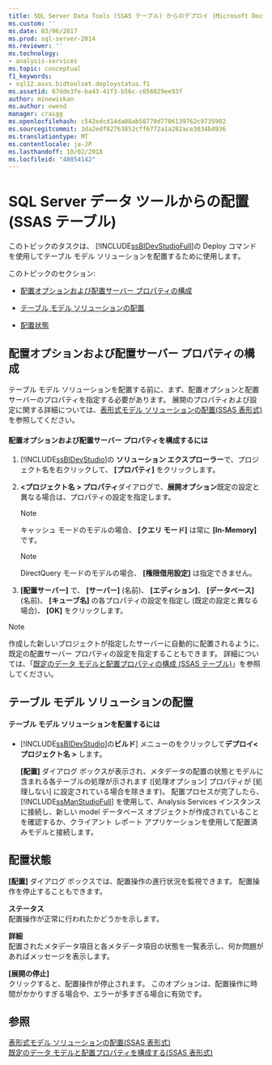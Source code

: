 ```yaml
---
title: SQL Server Data Tools (SSAS テーブル) からのデプロイ |Microsoft Docs
ms.custom: ''
ms.date: 03/06/2017
ms.prod: sql-server-2014
ms.reviewer: ''
ms.technology:
- analysis-services
ms.topic: conceptual
f1_keywords:
- sql12.asvs.bidtoolset.deploystatus.f1
ms.assetid: 67dde3fe-ba43-41f3-b56c-c656029ee93f
author: minewiskan
ms.author: owend
manager: craigg
ms.openlocfilehash: c542edcd14da08ab58770d7706139762c9735902
ms.sourcegitcommit: 3da2edf82763852cff6772a1a282ace3034b4936
ms.translationtype: MT
ms.contentlocale: ja-JP
ms.lasthandoff: 10/02/2018
ms.locfileid: "48054142"
---
```

# <a name="deploy-from-sql-server-data-tools-ssas-tabular"></a>SQL Server データ ツールからの配置 (SSAS テーブル)
  このトピックのタスクは、 [!INCLUDE[ssBIDevStudioFull](../../includes/ssbidevstudiofull-md.md)]の Deploy コマンドを使用してテーブル モデル ソリューションを配置するために使用します。  
  
 このトピックのセクション:  
  
-   [配置オプションおよび配置サーバー プロパティの構成](#bkmk_deploy)  
  
-   [テーブル モデル ソリューションの配置](#bkmk_deploy_proc)  
  
-   [配置状態](#bkmk_deploy_status)  
  
##  <a name="bkmk_deploy"></a> 配置オプションおよび配置サーバー プロパティの構成  
 テーブル モデル ソリューションを配置する前に、まず、配置オプションと配置サーバーのプロパティを指定する必要があります。 展開のプロパティおよび設定に関する詳細については、[表形式モデル ソリューションの配置&#40;SSAS 表形式&#41;](tabular-model-solution-deployment-ssas-tabular.md)を参照してください。  
  
#### <a name="to-configure-deployment-options-and-deployment-server-properties"></a>配置オプションおよび配置サーバー プロパティを構成するには  
  
1.  [!INCLUDE[ssBIDevStudio](../../includes/ssbidevstudio-md.md)]の **ソリューション エクスプローラー**で、プロジェクト名を右クリックして、 **[プロパティ]** をクリックします。  
  
2.  **\<プロジェクト名 > プロパティ**ダイアログで、**展開オプション**既定の設定と異なる場合は、プロパティの設定を指定します。  
  
    > [!NOTE]  
    >  キャッシュ モードのモデルの場合、 **[クエリ モード]** は常に **[In-Memory]** です。  
  
    > [!NOTE]  
    >  DirectQuery モードのモデルの場合、 **[権限借用設定]** は指定できません。  
  
3.  **[配置サーバー]** で、 **[サーバー]** (名前)、 **[エディション]**、 **[データベース]** (名前)、 **[キューブ名]** の各プロパティの設定を指定し (既定の設定と異なる場合)、 **[OK]** をクリックします。  
  
> [!NOTE]  
>  作成した新しいプロジェクトが指定したサーバーに自動的に配置されるように、既定の配置サーバー プロパティの設定を指定することもできます。 詳細については、「[既定のデータ モデルと配置プロパティの構成 &#40;SSAS テーブル&#41;](properties-ssas-tabular.md)」を参照してください。  
  
##  <a name="bkmk_deploy_proc"></a> テーブル モデル ソリューションの配置  
  
#### <a name="to-deploy-a-tabular-model-solution"></a>テーブル モデル ソリューションを配置するには  
  
-   [!INCLUDE[ssBIDevStudio](../../includes/ssbidevstudio-md.md)]の**ビルド**] メニューのをクリックして**デプロイ\<プロジェクト名 >** します。  
  
     **[配置]** ダイアログ ボックスが表示され、メタデータの配置の状態とモデルに含まれる各テーブルの処理が示されます ([処理オプション] プロパティが [処理しない] に設定されている場合を除きます)。 配置プロセスが完了したら、 [!INCLUDE[ssManStudioFull](../../includes/ssmanstudiofull-md.md)] を使用して、Analysis Services インスタンスに接続し、新しい model データベース オブジェクトが作成されていることを確認するか、クライアント レポート アプリケーションを使用して配置済みモデルと接続します。  
  
##  <a name="bkmk_deploy_status"></a> 配置状態  
 **[配置]** ダイアログ ボックスでは、配置操作の進行状況を監視できます。 配置操作を停止することもできます。  
  
 **ステータス**  
 配置操作が正常に行われたかどうかを示します。  
  
 **詳細**  
 配置されたメタデータ項目と各メタデータ項目の状態を一覧表示し、何か問題があればメッセージを表示します。  
  
 **[展開の停止]**  
 クリックすると、配置操作が停止されます。 このオプションは、配置操作に時間がかかりすぎる場合や、エラーが多すぎる場合に有効です。  
  
## <a name="see-also"></a>参照  
 [表形式モデル ソリューションの配置&#40;SSAS 表形式&#41;](tabular-model-solution-deployment-ssas-tabular.md)   
 [既定のデータ モデルと配置プロパティを構成する&#40;SSAS 表形式&#41;](properties-ssas-tabular.md)  
  
  
